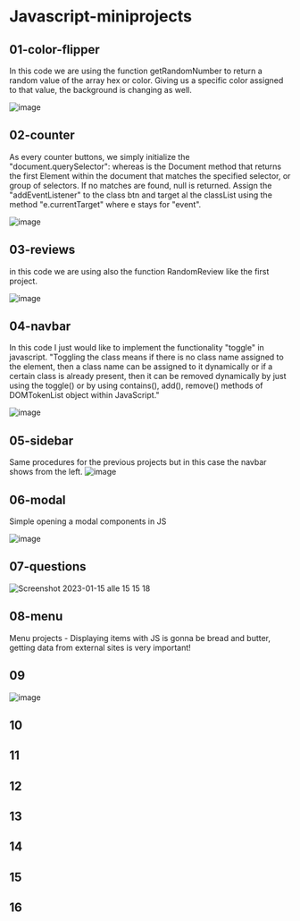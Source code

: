 # Javascript-miniprojects

## 01-color-flipper

In this code we are using the function getRandomNumber to return a random value of the array hex or color.
Giving us a specific color assigned to that value, the background is changing as well.

![image](https://user-images.githubusercontent.com/57111980/211841121-ad995fa1-7b3a-4960-bdae-26b6cd570030.png)

## 02-counter

As every counter buttons, we simply initialize the "document.querySelector": whereas is the Document method that returns the first Element within the document that matches the specified selector, or group of selectors. If no matches are found, null is returned.
Assign the "addEventListener" to the class btn and target al the classList using the method "e.currentTarget" where e stays for "event".

![image](https://user-images.githubusercontent.com/57111980/212043214-b80ed3f9-6361-49a1-acc8-52e7572ef335.png)


## 03-reviews

in this code we are using also the function RandomReview like the first project.

![image](https://user-images.githubusercontent.com/57111980/212042232-bfc3190d-d418-42a7-9a1a-4862f986a88b.png)

## 04-navbar

In this code I just would like to implement the functionality "toggle" in javascript.
"Toggling the class means if there is no class name assigned to the element, then a class name can be assigned to it dynamically or if a certain class is already present, then it can be removed dynamically by just using the toggle() or by using contains(), add(), remove() methods of DOMTokenList object within JavaScript."

![image](https://user-images.githubusercontent.com/57111980/212069486-99181470-e5ba-4dec-92a1-137bbeddf29f.png)

## 05-sidebar

Same procedures for the previous projects but in this case the navbar shows from the left.
![image](https://user-images.githubusercontent.com/57111980/212331927-7814b9af-bc25-4ea0-86c2-d98212ff6077.png)

## 06-modal

Simple opening a modal components in JS

![image](https://user-images.githubusercontent.com/57111980/212471382-1fffa334-e99d-46da-b5ae-6c18abfad986.png)

## 07-questions

![Screenshot 2023-01-15 alle 15 15 18](https://user-images.githubusercontent.com/57111980/212545918-315c0846-0b21-4b5d-9a64-109e76dd3efc.png)

## 08-menu

Menu projects - Displaying items with JS is gonna be bread and butter, getting data from external sites is very important!

## 09

![image](https://user-images.githubusercontent.com/57111980/215340435-0ee4aee8-e085-4622-91ce-79cf59bebeb0.png)

## 10



## 11

## 12

## 13

## 14

## 15

## 16
